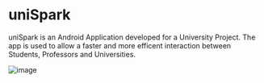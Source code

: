 # uniSpark

uniSpark is an Android Application developed for a University Project. The app is used to allow a faster and more efficent interaction between Students, Professors and Universities.

![image](https://user-images.githubusercontent.com/92364616/181526696-7bda1a30-bc99-4d01-9a16-b97e50e823e3.png)
